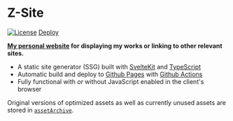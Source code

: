 # Z-Site

[![License](https://img.shields.io/github/license/IronBatman2715/gh-actions-testing.svg?branch=main)](https://github.com/IronBatman2715/gh-actions-testing/LICENSE?branch=main) [Deploy](https://github.com/IronBatman2715/gh-actions-testing/actions/workflows/deploy.yml/badge.svg?branch=main)

**[My personal website](https://ironbatman2715.github.io/) for displaying my works or linking to other relevant sites.**

- A static site generator (SSG) built with [SvelteKit](https://kit.svelte.dev/) and [TypeScript](https://www.typescriptlang.org/)
- Automatic build and deploy to [Github Pages](https://pages.github.com/) with [Github Actions](https://github.com/features/actions)
- Fully functional with *or* without JavaScript enabled in the client's browser

Original versions of optimized assets as well as currently unused assets are stored in [`assetArchive`](./assetArchive/).
